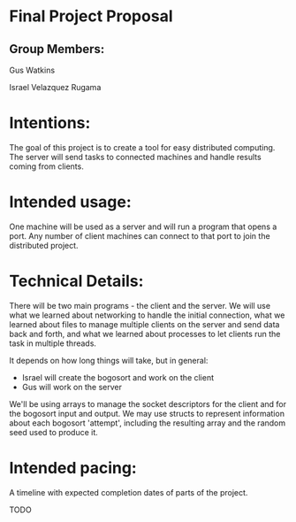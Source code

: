 # Final Project Proposal

## Group Members:

Gus Watkins

Israel Velazquez Rugama
       
# Intentions:
    
The goal of this project is to create a tool for easy distributed computing. The server will send tasks to connected machines and handle results coming from clients.

# Intended usage:

One machine will be used as a server and will run a program that opens a port. Any number of client machines can connect to that port to join the distributed project.
  
# Technical Details:

There will be two main programs - the client and the server. We will use what we learned about networking to handle the initial connection, what we learned about files to manage multiple clients on the server and send data back and forth, and what we learned about processes to let clients run the task in multiple threads.


It depends on how long things will take, but in general:
- Israel will create the bogosort and work on the client
- Gus will work on the server


We'll be using arrays to manage the socket descriptors for the client and for the bogosort input and output. We may use structs to represent information about each bogosort 'attempt', including the resulting array and the random seed used to produce it.
    
# Intended pacing:

A timeline with expected completion dates of parts of the project.

TODO